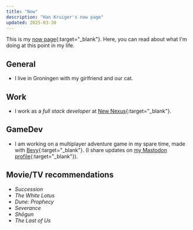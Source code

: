 ```yaml
---
title: "Now"
description: "Han Kruiger's now page"
updated: 2025-03-30
---
```


This is my [now page](https://nownownow.com/about){:target="_blank"}.
Here, you can read about what I'm doing at this point in my life.

## General

- I live in Groningen with my girlfriend and our cat.

## Work

- I work as a *full stack developer* at [New Nexus](https://newnexus.nl/){:target="_blank"}.

## GameDev

- I am working on a multiplayer adventure game in my spare time, made with [Bevy](https://bevyengine.org){:target="_blank"}. (I share updates on [my Mastodon profile](https://mastodon.nl/@hankruiger){:target="_blank"}).

## Movie/TV recommendations

- *Succession*
- *The White Lotus*
- *Dune: Prophecy*
- *Severance*
- *Shōgun*
- *The Last of Us*
